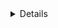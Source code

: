 <details>

<sumamry>

<ol>
<li>koorts</li>
<li>narcose</li>
<li>flauwgevallen</li>
<li>zo ja</li>
<li>stollingsstoornis</li>
<li>bloedverdunners</li>
</ol>
</summary>
<ol>
<li>fever</li>
<li>anesthesia</li>
<li>passed out</li>
<li>if so</li>
<li>clotting disorder</li>
<li>blood thinners</li>
</ol>
<br>
<blockquote>
bent u positief getest op corona in de 4 weken voor uw vaccinatie-afspraak?

Heeft u koorts van 38 graden of hoger op de dag van de vaccinatie?

Heeft u op de dag van de vaccinatie klachten die je kunt hebben als je corona hebt?

Zit u op de dag van de vaccinatie in quarantaine door corona? Voorbeelden: u heeft contact gehad met iemand met corona; u kreeg een melding van de coronaMelder-app; u heeft een coronatest gedaan en wacht nog op de uitslag; u was op reis in een oranje of rood gebied.

Heeft u in de week voor of na de vaccinatie tegen corona ook een afspraak staan voor een andere vaccinatie?

Heeft u binnen 2 dagen na uw vaccinatiie een operatie onder narcose?

Bent u zwanger?
Indien zwanger: heeft u deze vaaccinatie besproken met uw verloskundige, behandelend arts, gynaecoloog of bedrijfsarts?

Bent u wel eens flauwgevallen na een vaccinatie?

Heeft u wel eens een erge allgergische ractie gehad, bijvoorbeeld op medicijnen of voeding?

Heeft u borstkanker (gehad)?
zo ja, u kunt gewoon naar de vaccinatie-locatie gaan. Daar krijgt u een gesprek met de arts of verpleegkundige, zodat uw vaccinatie goed gaat.

Gebruikt u bloedverdunners of antistolling?

Bent u bij de trombosedienst onder behandeling?

Heeft u een stollingsstoornis?

Heeft u wel eens een epileptische aanval gehad bij koorts of na een vaccinatie?

Vul deze vraag alleen in als u 2 afspraken voor de vaccinatie tegen corona heeft gemaakt en u de 1e vaccinatie tegen corona al heeft gekregen- 
Kreeg u na de 1e vaccinatie tegen corona 1 of meer van deze allergische klachten:
- jeuk, roodheid of galbulten over uw hele lichaam
- dikke tong, lippen, keel of gezicht
- moeite met ademen of benauwd
- buikpijn, diarree, misselijk zijn of overgeven

<blockquote>
have you tested positive for corona in the 4 weeks before your vaccination appointment?

Do you have a fever of 38 degrees or higher on the day of the vaccination?

Do you have any complaints on the day of the vaccination that you can have if you have corona?

Are you in quarantine due to corona on the day of the vaccination? Examples: you have been in contact with someone with corona; you received a notification from the coronaMelder app; you have taken a corona test and are still waiting for the result; you were traveling in an orange or red area.

Do you also have an appointment for another vaccination in the week before or after the vaccination against corona?

Do you have an operation under anesthesia within 2 days of your vaccination?

Are you pregnant?
If pregnant: have you discussed this vaccination with your obstetrician, attending physician, gynaecologist or company doctor?

Have you ever passed out after a vaccination?

Have you ever had a severe allergic reaction, for example to medicines or food?

Have you (had) breast cancer?
if so, you can just go to the vaccination site. There you will have a meeting with the doctor or nurse, so that your vaccination goes well.

Are you taking blood thinners or anticoagulants?

Are you being treated by the thrombosis service?

Do you have a clotting disorder?

Have you ever had an epileptic seizure with a fever or after a vaccination?

Only complete this question if you have made 2 appointments for the vaccination against corona and you have already received the 1st vaccination against corona.
Did you get 1 or more of these allergic complaints after the 1st vaccination against corona:
- itching, redness or hives all over your body
- thick tongue, lips, throat or face
- difficulty breathing or shortness of breath
- abdominal pain, diarrhoea, being sick or being sick

</blockquote>
</blockquote>
</details>